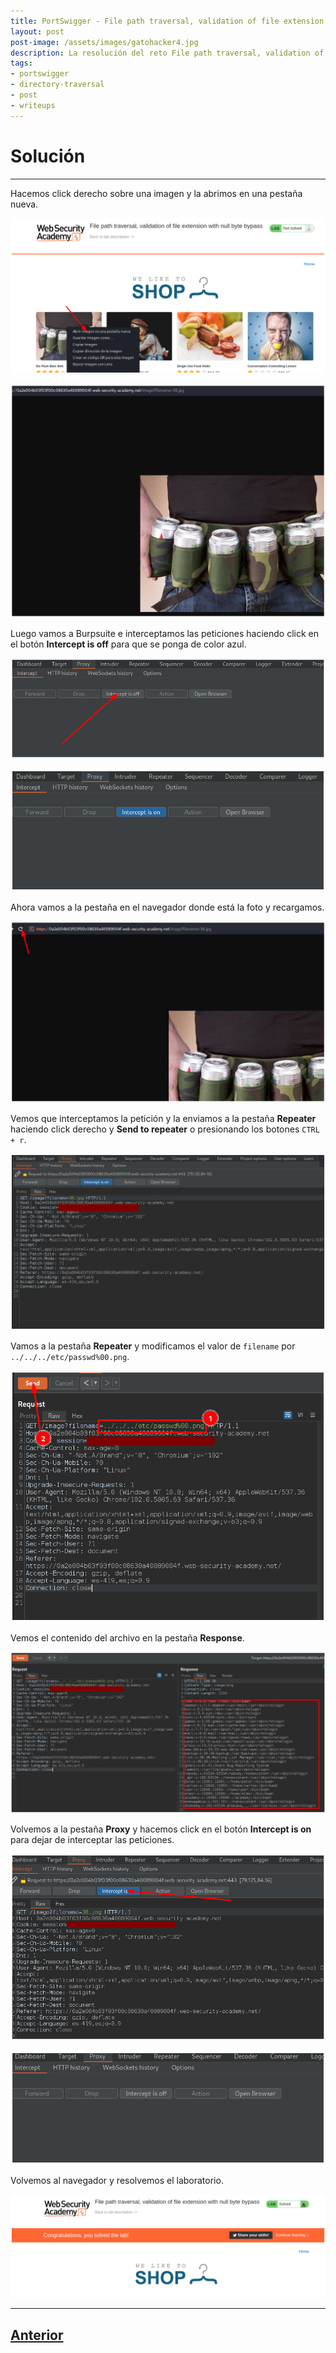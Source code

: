 ```yaml
---
title: PortSwigger - File path traversal, validation of file extension with null byte bypass.
layout: post
post-image: /assets/images/gatohacker4.jpg 
description: La resolución del reto File path traversal, validation of file extension with null byte bypass.
tags:
- portswigger
- directory-traversal
- post
- writeups
---
```

# Solución
---

Hacemos click derecho sobre una imagen y la abrimos en una pestaña nueva.

![](/assets/images/images-portswigger-dt/lab6-1.png)

![](/assets/images/images-portswigger-dt/lab6-2.png)

Luego vamos a Burpsuite e interceptamos las peticiones haciendo click en el botón **Intercept is off** para que se ponga de color azul.

![](/assets/images/images-portswigger-dt/lab6-3.png)

![](/assets/images/images-portswigger-dt/lab6-4.png)

Ahora vamos a la pestaña en el navegador donde está la foto y recargamos.

![](/assets/images/images-portswigger-dt/lab6-5.png)

Vemos que interceptamos la petición y la enviamos a la pestaña **Repeater** haciendo click derecho y **Send to repeater** o presionando los botones `CTRL + r`.

![](/assets/images/images-portswigger-dt/lab6-6.png)

Vamos a la pestaña **Repeater** y modificamos el valor de `filename` por `../../../etc/passwd%00.png`.

![](/assets/images/images-portswigger-dt/lab6-7.png)

Vemos el contenido del archivo en la pestaña **Response**.

![](/assets/images/images-portswigger-dt/lab6-8.png)

Volvemos a la pestaña **Proxy** y hacemos click en el botón **Intercept is on** para dejar de interceptar las peticiones.

![](/assets/images/images-portswigger-dt/lab6-9.png)

![](/assets/images/images-portswigger-dt/lab6-10.png)

Volvemos al navegador y resolvemos el laboratorio.

![](/assets/images/images-portswigger-dt/lab6-11.png)


---

## [Anterior](/blog/File-path-traversal%2C-validation-of-start-of-path)